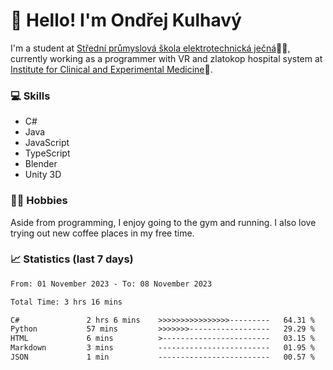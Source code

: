 # 👋 Hello! I'm Ondřej Kulhavý

I'm a student at [Střední průmyslová škola elektrotechnická ječná](https://www.spsejecna.cz/)👨‍🎓, currently working as a programmer with VR and zlatokop hospital system at [Institute for Clinical and Experimental Medicine](https://www.ikem.cz/en/)🏥.

### 💻 Skills
- C#
- Java
- JavaScript
- TypeScript
- Blender
- Unity 3D

### 🏋️‍♂️ Hobbies

Aside from programming, I enjoy going to the gym and running. I also love trying out new coffee places in my free time.

### 📈 Statistics (last 7 days)
<!--START_SECTION:waka-->

```txt
From: 01 November 2023 - To: 08 November 2023

Total Time: 3 hrs 16 mins

C#               2 hrs 6 mins    >>>>>>>>>>>>>>>>---------   64.31 %
Python           57 mins         >>>>>>>------------------   29.29 %
HTML             6 mins          >------------------------   03.15 %
Markdown         3 mins          -------------------------   01.95 %
JSON             1 min           -------------------------   00.57 %
```

<!--END_SECTION:waka-->



